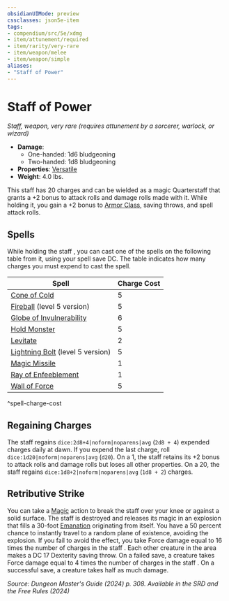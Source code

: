 ```yaml
---
obsidianUIMode: preview
cssclasses: json5e-item
tags:
- compendium/src/5e/xdmg
- item/attunement/required
- item/rarity/very-rare
- item/weapon/melee
- item/weapon/simple
aliases: 
- "Staff of Power"
---
```

# Staff of Power
*Staff, weapon, very rare (requires attunement by a sorcerer, warlock, or wizard)*  


- **Damage**:
  - One-handed: 1d6 bludgeoning
  - Two-handed: 1d8 bludgeoning
- **Properties**: [Versatile](item-properties.md#Versatile)
- **Weight**: 4.0 lbs.

This staff has 20 charges and can be wielded as a magic Quarterstaff that grants a +2 bonus to attack rolls and damage rolls made with it. While holding it, you gain a +2 bonus to [Armor Class](/3-Mechanics/CLI/variant-rules/armor-class-xphb.md), saving throws, and spell attack rolls.

## Spells

While holding the staff , you can cast one of the spells on the following table from it, using your spell save DC. The table indicates how many charges you must expend to cast the spell.

| Spell | Charge Cost |
|-------|-------------|
| [Cone of Cold](/3-Mechanics/CLI/spells/cone-of-cold-xphb.md) | 5 |
| [Fireball](/3-Mechanics/CLI/spells/fireball-xphb.md) (level 5 version) | 5 |
| [Globe of Invulnerability](/3-Mechanics/CLI/spells/globe-of-invulnerability-xphb.md) | 6 |
| [Hold Monster](/3-Mechanics/CLI/spells/hold-monster-xphb.md) | 5 |
| [Levitate](/3-Mechanics/CLI/spells/levitate-xphb.md) | 2 |
| [Lightning Bolt](/3-Mechanics/CLI/spells/lightning-bolt-xphb.md) (level 5 version) | 5 |
| [Magic Missile](/3-Mechanics/CLI/spells/magic-missile-xphb.md) | 1 |
| [Ray of Enfeeblement](/3-Mechanics/CLI/spells/ray-of-enfeeblement-xphb.md) | 1 |
| [Wall of Force](/3-Mechanics/CLI/spells/wall-of-force-xphb.md) | 5 |
^spell-charge-cost

## Regaining Charges

The staff regains `dice:2d8+4|noform|noparens|avg` (`2d8 + 4`) expended charges daily at dawn. If you expend the last charge, roll `dice:1d20|noform|noparens|avg` (`d20`). On a 1, the staff retains its +2 bonus to attack rolls and damage rolls but loses all other properties. On a 20, the staff regains `dice:1d8+2|noform|noparens|avg` (`1d8 + 2`) charges.

## Retributive Strike

You can take a [Magic](actions.md#Magic) action to break the staff over your knee or against a solid surface. The staff is destroyed and releases its magic in an explosion that fills a 30-foot [Emanation](/3-Mechanics/CLI/variant-rules/emanation-area-of-effect-xphb.md) originating from itself. You have a 50 percent chance to instantly travel to a random plane of existence, avoiding the explosion. If you fail to avoid the effect, you take Force damage equal to 16 times the number of charges in the staff . Each other creature in the area makes a DC 17 Dexterity saving throw. On a failed save, a creature takes Force damage equal to 4 times the number of charges in the staff . On a successful save, a creature takes half as much damage.

*Source: Dungeon Master's Guide (2024) p. 308. Available in the <span title='Systems Reference Document (5.2)'>SRD</span> and the Free Rules (2024)*